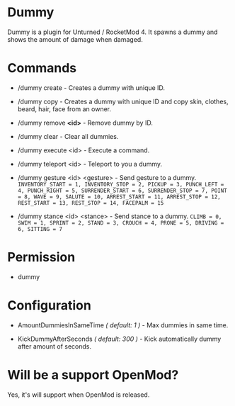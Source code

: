 # Dummy
Dummy is a plugin for Unturned / RocketMod 4. It spawns a dummy and shows the amount of damage when damaged.

# Commands
- /dummy create - Creates a dummy with unique ID.

- /dummy copy - Creates a dummy with unique ID and copy skin, clothes, beard, hair, face from an owner.

- /dummy remove **&lt;id&gt;** - Remove dummy by ID.

- /dummy clear - Clear all dummies.

- /dummy execute &lt;id&gt; <command> - Execute a command.

- /dummy teleport &lt;id&gt; - Teleport to you a dummy.

- /dummy gesture &lt;id&gt; &lt;gesture&gt; - Send gesture to a dummy. ```
        INVENTORY_START = 1,
        INVENTORY_STOP = 2,
        PICKUP = 3,
        PUNCH_LEFT = 4,
        PUNCH_RIGHT = 5,
        SURRENDER_START = 6,
        SURRENDER_STOP = 7,
        POINT = 8,
        WAVE = 9,
        SALUTE = 10,
        ARREST_START = 11,
        ARREST_STOP = 12,
        REST_START = 13,
        REST_STOP = 14,
        FACEPALM = 15 ```

- /dummy stance &lt;id&gt; &lt;stance&gt; - Send stance to a dummy. ``` CLIMB = 0,
        SWIM = 1,
        SPRINT = 2,
        STAND = 3,
        CROUCH = 4,
        PRONE = 5,
        DRIVING = 6,
        SITTING = 7 ```

# Permission
- dummy

# Configuration
- AmountDummiesInSameTime _( default: 1 )_ - Max dummies in same time.

- KickDummyAfterSeconds _( default: 300 )_ - Kick automatically dummy after amount of seconds.

# Will be a support OpenMod?
Yes, it's will support when OpenMod is released.
